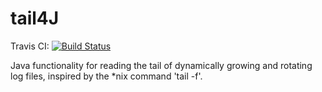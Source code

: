 # tail4J
Travis CI: [![Build Status](https://travis-ci.com/arthurpicht/tail4J.svg?branch=master)](https://travis-ci.com/arthurpicht)

Java functionality for reading the tail of dynamically growing and rotating log files, inspired by the *nix command 'tail -f'.
